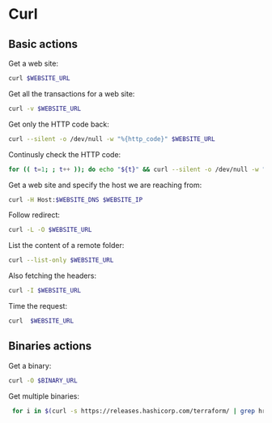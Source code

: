 # Curl

## Basic actions

Get a web site:

```bash
curl $WEBSITE_URL
```

Get all the transactions for a web site:

```bash
curl -v $WEBSITE_URL
```

Get only the HTTP code back:

```bash
curl --silent -o /dev/null -w "%{http_code}" $WEBSITE_URL
```

Continusly check the HTTP code:

```bash
for (( t=1; ; t++ )); do echo "${t}" && curl --silent -o /dev/null -w "%{http_code}" $WEBSITE_URL && sleep 1 && echo ""; done
```

Get a web site and specify the host we are reaching from:

```bash
curl -H Host:$WEBSITE_DNS $WEBSITE_IP
```

Follow redirect:

```bash
curl -L -O $WEBSITE_URL
```

List the content of a remote folder:

```bash
curl --list-only $WEBSITE_URL
```

Also fetching the headers:

```bash
curl -I $WEBSITE_URL
```

Time the request:

```bash
curl  $WEBSITE_URL
```

## Binaries actions

Get a binary:

```bash
curl -O $BINARY_URL
```

Get multiple binaries:

```bash
 for i in $(curl -s https://releases.hashicorp.com/terraform/ | grep href | sed 's/.href="//' | cut -d ">" -f2 | cut -d "<" -f1 | grep -E terraform* | cut -d "_" -f2); do curl -O https://releases.hashicorp.com/terraform/$i/terraform_"$i"_linux_amd64.zip; done
```
